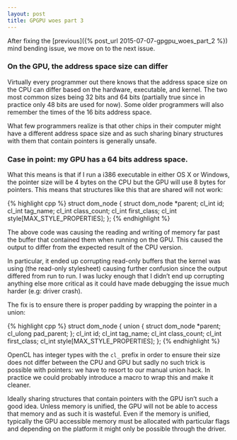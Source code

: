 ```yaml
---
layout: post
title: GPGPU woes part 3
---
```

After fixing the [previous]({% post_url 2015-07-07-gpgpu_woes_part_2 %}) mind bending issue, we move on to the next issue.

### On the GPU, the address space size can differ

Virtually every programmer out there knows that the address space size on the CPU can differ based on the hardware, executable, and kernel. The two most common sizes being 32 bits and 64 bits (partially true since in practice only 48 bits are used for now). Some older programmers will also remember the times of the 16 bits address space.

What few programmers realize is that other chips in their computer might have a different address space size and as such sharing binary structures with them that contain pointers is generally unsafe.

### Case in point: my GPU has a 64 bits address space.

What this means is that if I run a i386 executable in either OS X or Windows, the pointer size will be 4 bytes on the CPU but the GPU will use 8 bytes for pointers. This means that structures like this that are shared will not work:    

{% highlight cpp %}
struct dom_node
{
    struct dom_node *parent;
    cl_int id;
    cl_int tag_name;
    cl_int class_count;
    cl_int first_class;
    cl_int style[MAX_STYLE_PROPERTIES];
};
{% endhighlight %}

The above code was causing the reading and writing of memory far past the buffer that contained them when running on the GPU. This caused the output to differ from the expected result of the CPU version.

In particular, it ended up corrupting read-only buffers that the kernel was using (the read-only stylesheet) causing further confusion since the output differed from run to run. I was lucky enough that I didn’t end up corrupting anything else more critical as it could have made debugging the issue much harder (e.g: driver crash).

The fix is to ensure there is proper padding by wrapping the pointer in a union:

{% highlight cpp %}
struct dom_node
{
    union
    {
        struct dom_node *parent;
        cl_ulong pad_parent;
    };
    cl_int id;
    cl_int tag_name;
    cl_int class_count;
    cl_int first_class;
    cl_int style[MAX_STYLE_PROPERTIES];
};
{% endhighlight %}

OpenCL has integer types with the `cl_` prefix in order to ensure their size does not differ between the CPU and GPU but sadly no such trick is possible with pointers: we have to resort to our manual union hack. In practice we could probably introduce a macro to wrap this and make it cleaner.

Ideally sharing structures that contain pointers with the GPU isn’t such a good idea. Unless memory is unified, the GPU will not be able to access that memory and as such it is wasteful. Even if the memory is unified, typically the GPU accessible memory must be allocated with particular flags and depending on the platform it might only be possible through the driver.
